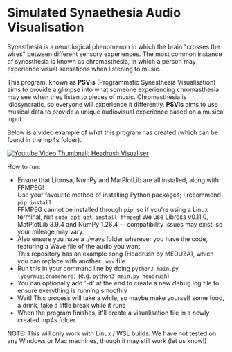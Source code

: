 # Simulated Synaethesia Audio Visualisation

Synesthesia is a neurological phenomenon in which the brain "crosses the wires" between different sensory experiences. The most common instance of synesthesia is known as chromasthesia, in which a person may experience visual sensations when listening to music.

This program, known as **PSVis** (Programmatic Synesthesia Visualisation) aims to provide a glimpse into what someone experiencing chromasthesia may see when they listen to pieces of music. Chromasthesia is idiosyncratic, so everyone will experience it differently. **PSVis** aims to use musical data to provide a unique audiovisual experience based on a musical input.

Below is a video example of what this program has created (which can be found in the mp4s folder).

[![Youtube Video Thumbnail; Headrush Visualiser](https://img.youtube.com/vi/7uXCbUfj4QM/0.jpg)](https://www.youtube.com/watch?v=7uXCbUfj4QM)


How to run:
- Ensure that Librosa, NumPy and MatPlotLib are all installed, along with FFMPEG!\
Use your favourite method of installing Python packages; I recommend `pip install`.\
FFMPEG cannot be installed through `pip`, so if you're using a Linux terminal, run `sudo apt-get install ffmpeg`!
We use Librosa v0.11.0, MatPlotLib 3.9.4 and NumPy 1.26.4 -- compatibility issues may exist, so your mileage may vary.
- Also ensure you have a ./wavs folder wherever you have the code, featuring a Wave file of the audio you want\
This repository has an example song (Headrush by MEDUZA), which you can replace with another `.wav` file.
- Run this in your command line by doing `python3 main.py (yourmusicnamehere)` (e.g. `python3 main.py headrush`)
- You can optionally add '-d' at the end to create a new debug.log file to ensure everything is running smoothly
- Wait! This process will take a while, so maybe make yourself some food, a drink, take a little break while it runs
- When the program finishes, it'll create a visualisation file in a newly created mp4s folder.

NOTE:
This will only work with Linux / WSL builds. We have not tested on any Windows or Mac machines, though it may still work (let us know!)
